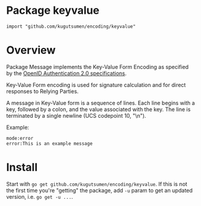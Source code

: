 # Package keyvalue

    import "github.com/kugutsumen/encoding/keyvalue"

# Overview

Package Message implements the Key-Value Form Encoding as specified by
the [OpenID Authentication 2.0 specifications][1].

Key-Value Form encoding is used for signature calculation and for direct
responses to Relying Parties.

A message in Key-Value form is a sequence of lines. Each line begins
with a key, followed by a colon, and the value associated with the key.
The line is terminated by a single newline (UCS codepoint 10, "\n").

Example:

    mode:error
    error:This is an example message

# Install

Start with `go get github.com/kugutsumen/encoding/keyvalue`. If this is not
the first time you're "getting" the package, add `-u` param to get an updated
version, i.e. `go get -u ...`.


[1]:	http://openid.net/specs/openid-authentication-2_0.html#anchor4

